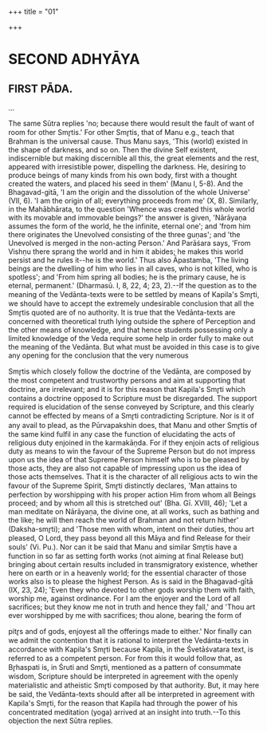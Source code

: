 +++
title = "01"

+++




# SECOND ADHYĀYA

## FIRST PĀDA.

…




The same Sūtra replies 'no; because there would result the fault of want of room for other Smr̥tis.' For other Smr̥tis, that of Manu e.g., teach that Brahman is the universal cause. Thus Manu says, 'This (world) existed in the shape of darkness, and so on. Then the divine Self existent, indiscernible but making discernible all this, the great elements and the rest, appeared with irresistible power, dispelling the darkness. He, desiring to produce beings of many kinds from his own body, first with a thought created the waters, and placed his seed in them' (Manu I, 5-8). And the Bhagavad-gitā, 'I am the origin and the dissolution of the whole Universe' (VII, 6). 'I am the origin of all; everything proceeds from me' (X, 8). Similarly, in the Mahābhārata, to the question 'Whence was created this whole world with its movable and immovable beings?' the answer is given, 'Nārāyaṇa assumes the form of the world, he the infinite, eternal one'; and 'from him there originates the Unevolved consisting of the three guṇas'; and 'the Unevolved is merged in the non-acting Person.' And Parāśara says, 'From Vishṇu there sprang the world and in him it abides; he makes this world persist and he rules it--he is the world.' Thus also Āpastamba, 'The living beings are the dwelling of him who lies in all caves, who is not killed, who is spotless'; and 'From him spring all bodies; he is the primary cause, he is eternal, permanent.' (Dharmasū. I, 8, 22, 4; 23, 2).--If the question as to the meaning of the Vedānta-texts were to be settled by means of Kapila's Smr̥ti, we should have to accept the extremely undesirable conclusion that all the Smr̥tis quoted are of no authority. It is true that the Vedānta-texts are concerned with theoretical truth lying outside the sphere of Perception and the other means of knowledge, and that hence students possessing only a limited knowledge of the Veda require some help in order fully to make out the meaning of the Vedānta. But what must be avoided in this case is to give any opening for the conclusion that the very numerous

 Smr̥tis which closely follow the doctrine of the Vedānta, are composed by the most competent and trustworthy persons and aim at supporting that doctrine, are irrelevant; and it is for this reason that Kapila's Smr̥ti which contains a doctrine opposed to Scripture must be disregarded. The support required is elucidation of the sense conveyed by Scripture, and this clearly cannot be effected by means of a Smr̥ti contradicting Scripture. Nor is it of any avail to plead, as the Pūrvapakshin does, that Manu and other Smr̥tis of the same kind fulfil in any case the function of elucidating the acts of religious duty enjoined in the karmakāṇda. For if they enjoin acts of religious duty as means to win the favour of the Supreme Person but do not impress upon us the idea of that Supreme Person himself who is to be pleased by those acts, they are also not capable of impressing upon us the idea of those acts themselves. That it is the character of all religious acts to win the favour of the Supreme Spirit, Smr̥ti distinctly declares, 'Man attains to perfection by worshipping with his proper action Him from whom all Beings proceed; and by whom all this is stretched out' (Bha. Gī. XVIII, 46); 'Let a man meditate on Nārāyaṇa, the divine one, at all works, such as bathing and the like; he will then reach the world of Brahman and not return hither' (Daksha-smr̥ti); and 'Those men with whom, intent on their duties, thou art pleased, O Lord, they pass beyond all this Māya and find Release for their souls' (Vi. Pu.). Nor can it be said that Manu and similar Smr̥tis have a function in so far as setting forth works (not aiming at final Release but) bringing about certain results included in transmigratory existence, whether here on earth or in a heavenly world; for the essential character of those works also is to please the highest Person. As is said in the Bhagavad-gītā (IX, 23, 24); 'Even they who devoted to other gods worship them with faith, worship me, against ordinance. For I am the enjoyer and the Lord of all sacrifices; but they know me not in truth and hence they fall,' and 'Thou art ever worshipped by me with sacrifices; thou alone, bearing the form of

pitr̥s and of gods, enjoyest all the offerings made to either.' Nor finally can we admit the contention that it is rational to interpret the Vedánta-texts in accordance with Kapila's Smr̥ti because Kapila, in the Śvetāśvatara text, is referred to as a competent person. For from this it would follow that, as Br̥haspati is, in Śruti and Smr̥ti, mentioned as a pattern of consummate wisdom, Scripture should be interpreted in agreement with the openly materialistic and atheistic Smr̥ti composed by that authority. But, it may here be said, the Vedānta-texts should after all be interpreted in agreement with Kapila's Smr̥ti, for the reason that Kapila had through the power of his concentrated meditation (yoga) arrived at an insight into truth.--To this objection the next Sūtra replies.

